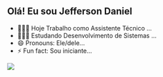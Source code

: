 ## Olá! Eu sou Jefferson Daniel


- 🧑🏻‍💼 Hoje Trabalho como Assistente Técnico ...
- 👨🏻‍💻 Estudando Desenvolvimento de Sistemas ...
- 😄 Pronouns: Ele/dele...
- ⚡ Fun fact: Sou iniciante...

<picture>
  <source
    srcset="https://github-readme-stats.vercel.app/api?username=jeffersoniel&show_icons=true&theme=tokyonight"
    media="(prefers-color-scheme: tokyonight)"
  />
  <source
    srcset="https://github-readme-stats.vercel.app/api?username=jeffersoniel&show_icons=true"
    media="(prefers-color-scheme: red), (prefers-color-scheme: no-preference)"
  />
  <img src="https://github-readme-stats.vercel.app/api?username=jeffersoniel&show_icons=true" />
</picture>
